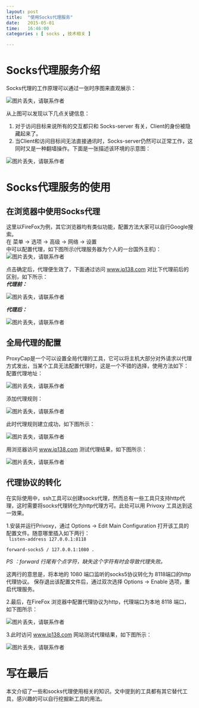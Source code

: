 ```yaml
---
layout: post
title:  "使用Socks代理服务"
date:   2015-05-01
time:   16:46:00 
categories : [ socks , 技术相关 ]

---
```


# Socks代理服务介绍
Socks代理的工作原理可以通过一张时序图来直观展示：

![图片丢失，请联系作者](http://rootkiter.com/images/2015_05_01_16_33/2_1.png)

从上图可以发现以下几点关键信息：  
1. 对于访问目标来说所有的交互都只和 Socks-server 有关，Client的身份被隐藏起来了。  
2. 当Client和访问目标间无法直接通讯时，Socks-server仍然可以正常工作，这同时又是一种翻墙操作。下面是一张描述该环境的示意图：

![图片丢失，请联系作者](http://rootkiter.com/images/2015_05_01_16_33/2_2.png)

# Socks代理服务的使用

## 在浏览器中使用Socks代理
这里以FireFox为例，其它浏览器均有类似功能，配置方法大家可以自行Google搜索。  
在  菜单 -> 选项 -> 高级 -> 网络 -> 设置  
中可以配置代理，如下图所示(代理服务器为个人的一台国外主机)：   
![图片丢失，请联系作者](http://rootkiter.com/images/2015_05_01_16_33/3_1_1.png)  

点击确定后，代理便生效了，下面通过访问 www.ip138.com 对比下代理前后的区别，如下所示：    
***代理前：***  

![图片丢失，请联系作者](http://rootkiter.com/images/2015_05_01_16_33/3_1_2.png)  

***代理后：***  

![图片丢失，请联系作者](http://rootkiter.com/images/2015_05_01_16_33/3_1_3.png)  

## 全局代理的配置
ProxyCap是一个可以设置全局代理的工具，它可以将主机大部分对外请求以代理方式发出，当某个工具无法配置代理时，这是一个不错的选择，使用方法如下：  
配置代理地址：  

![图片丢失，请联系作者](http://rootkiter.com/images/2015_05_01_16_33/3_2_1.png)   

添加代理规则：

![图片丢失，请联系作者](http://rootkiter.com/images/2015_05_01_16_33/3_2_2.png)   

此时代理规则建立成功，如下图所示：

![图片丢失，请联系作者](http://rootkiter.com/images/2015_05_01_16_33/3_2_3.png)   

用浏览器访问 www.ip138.com 测试代理结果，如下图所示：

![图片丢失，请联系作者](http://rootkiter.com/images/2015_05_01_16_33/3_2_4.png)   

## 代理协议的转化

在实际使用中，ssh工具可以创建socks代理，然而总有一些工具只支持http代理，这时需要将socks代理转化为http代理方可。此处可以用 Privoxy 工具达到这一效果。

1.安装并运行Privoxy，通过 Options -> Edit Main Configuration 打开该工具的配置文件。随意哪里插入如下两行：  
<code>
listen-address  127.0.0.1:8118  
forward-socks5   /               127.0.0.1:1080  .  
</code>
*PS ：forward 行尾有个点字符，缺失这个字符有时会导致代理失败。*

这两行的意思是，将本地的 1080 端口监听的socks5协议转化为 8118端口的http代理协议。
保存退出该配置文件后，通过双次选择 Options -> Enable 选项，重启代理服务。

2.最后，在FireFox 浏览器中配置代理协议为http，代理端口为本地 8118 端口，如下图所示：

![图片丢失，请联系作者](http://rootkiter.com/images/2015_05_01_16_33/3_3_1.png)   

3.此时访问 www.ip138.com 网站测试代理结果，如下图所示：

![图片丢失，请联系作者](http://rootkiter.com/images/2015_05_01_16_33/3_3_2.png)   

# 写在最后
本文介绍了一些和socks代理使用相关的知识。文中提到的工具都有其它替代工具，感兴趣的可以自行挖掘新工具的用法。

